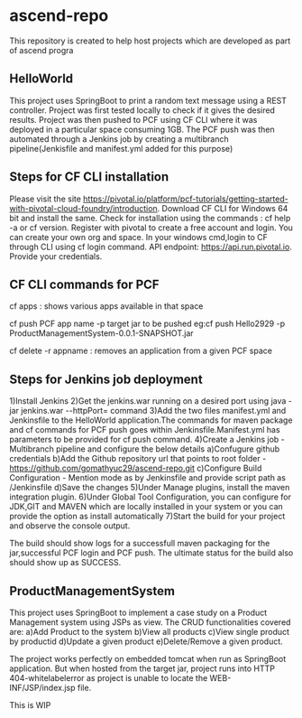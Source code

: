 # ascend-repo
This repository is created to help host projects which are developed as part of ascend progra

HelloWorld
-----------
This project uses SpringBoot to print a random text message using a REST controller.
Project was first tested locally to check if it gives the desired results.
Project was then pushed to PCF using CF CLI where it was deployed in a particular space consuming 1GB.
The PCF push was then automated through a Jenkins job by creating a multibranch pipeline(Jenkisfile and manifest.yml added for this purpose)

Steps for CF CLI installation
-------------------------------
Please visit the site https://pivotal.io/platform/pcf-tutorials/getting-started-with-pivotal-cloud-foundry/introduction.
Download CF CLI for Windows 64 bit and install the same.
Check for installation using the commands : cf help -a  or cf version.
Register with pivotal to create a free account and login. You can create your own org and space.
In your windows cmd,login to CF through CLI using cf login command.
API endpoint: https://api.run.pivotal.io.
Provide your credentials.

CF CLI commands for PCF 
--------------------------
cf apps : shows various apps available in that space

cf push PCF app name -p target jar to be pushed
eg:cf push Hello2929 -p ProductManagementSystem-0.0.1-SNAPSHOT.jar

cf delete -r appname : removes an application from a given PCF space

Steps for Jenkins job deployment
------------------------------
1)Install Jenkins
2)Get the jenkins.war running on a desired port using java -jar jenkins.war --httpPort=<portnumber> command
3)Add the two files manifest.yml and Jenkinsfile to the HelloWorld application.The commands for maven package and cf 
commands for PCF push goes within Jenkinsfile.Manifest.yml has parameters to be provided for cf push command.
4)Create a Jenkins job - Multibranch pipeline and configure the below details
  a)Confugure github credentials
  b)Add the Github repository url that points to root folder - https://github.com/gomathyuc29/ascend-repo.git
  c)Configure Build Configuration - Mention mode as by Jenkinsfile and provide script path as <proj-name>/Jenkinsfile
  d)Save the changes
5)Under Manage plugins, install the maven integration plugin.
6)Under Global Tool Configuration, you can configure for JDK,GIT and MAVEN which are locally installed in your system or you can provide
the option as install automatically
7)Start the build for your project and observe the console output.

The build should show logs for a successfull maven packaging for the jar,successful PCF login and PCF push.
The ultimate status for the build also should show up as SUCCESS.
  
ProductManagementSystem
---------------------------
This project uses SpringBoot to implement a case study on a Product Management system using JSPs as view.
The CRUD functionalities covered are:
	a)Add Product to the system
	b)View all products
	c)View single product by productid
	d)Update a given product
	e)Delete/Remove a given product.

The project works perfectly on embedded tomcat when run as SpringBoot application. But when hosted from the target jar, project runs into HTTP 404-whitelabelerror as project is unable to locate the WEB-INF/JSP/index.jsp file.

This is WIP
	





